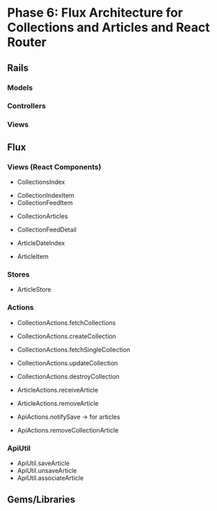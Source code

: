 # Phase 6: Flux Architecture for Collections and Articles and React Router

## Rails
### Models

### Controllers

### Views

## Flux
### Views (React Components)
* CollectionsIndex
 - CollectionIndexItem
 - CollectionFeedItem
* CollectionArticles
* CollectionFeedDetail

* ArticleDateIndex
* ArticleItem

### Stores
* ArticleStore

### Actions
* CollectionActions.fetchCollections
* CollectionActions.createCollection
* CollectionActions.fetchSingleCollection
* CollectionActions.updateCollection
* CollectionActions.destroyCollection

* ArticleActions.receiveArticle
* ArticleActions.removeArticle

* ApiActions.notifySave -> for articles
* ApiActions.removeCollectionArticle

### ApiUtil

* ApiUtil.saveArticle
* ApiUtil.unsaveArticle
* ApiUtil.associateArticle

## Gems/Libraries
